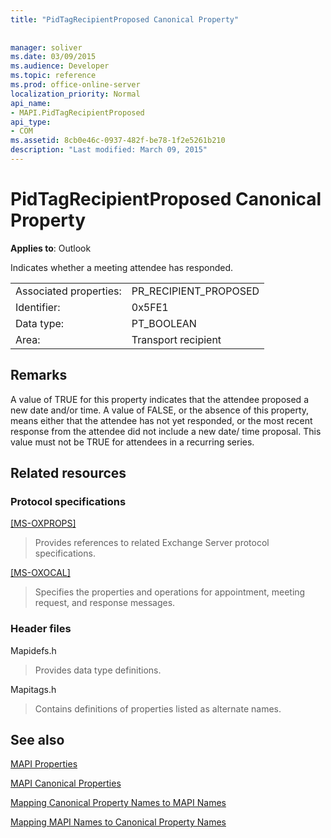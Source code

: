 ```yaml
---
title: "PidTagRecipientProposed Canonical Property"
 
 
manager: soliver
ms.date: 03/09/2015
ms.audience: Developer
ms.topic: reference
ms.prod: office-online-server
localization_priority: Normal
api_name:
- MAPI.PidTagRecipientProposed
api_type:
- COM
ms.assetid: 8cb0e46c-0937-482f-be78-1f2e5261b210
description: "Last modified: March 09, 2015"
---
```


# PidTagRecipientProposed Canonical Property

  
  
**Applies to**: Outlook 
  
Indicates whether a meeting attendee has responded.
  
|||
|:-----|:-----|
|Associated properties:  <br/> |PR_RECIPIENT_PROPOSED  <br/> |
|Identifier:  <br/> |0x5FE1  <br/> |
|Data type:  <br/> |PT_BOOLEAN  <br/> |
|Area:  <br/> |Transport recipient  <br/> |
   
## Remarks

A value of TRUE for this property indicates that the attendee proposed a new date and/or time. A value of FALSE, or the absence of this property, means either that the attendee has not yet responded, or the most recent response from the attendee did not include a new date/ time proposal. This value must not be TRUE for attendees in a recurring series.
  
## Related resources

### Protocol specifications

[[MS-OXPROPS]](http://msdn.microsoft.com/library/f6ab1613-aefe-447d-a49c-18217230b148%28Office.15%29.aspx)
  
> Provides references to related Exchange Server protocol specifications.
    
[[MS-OXOCAL]](http://msdn.microsoft.com/library/09861fde-c8e4-4028-9346-e7c214cfdba1%28Office.15%29.aspx)
  
> Specifies the properties and operations for appointment, meeting request, and response messages.
    
### Header files

Mapidefs.h
  
> Provides data type definitions.
    
Mapitags.h
  
> Contains definitions of properties listed as alternate names.
    
## See also



[MAPI Properties](mapi-properties.md)
  
[MAPI Canonical Properties](mapi-canonical-properties.md)
  
[Mapping Canonical Property Names to MAPI Names](mapping-canonical-property-names-to-mapi-names.md)
  
[Mapping MAPI Names to Canonical Property Names](mapping-mapi-names-to-canonical-property-names.md)

